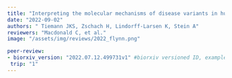 ```yaml
---
title: "Interpreting the molecular mechanisms of disease variants in human membrane proteins"
date: "2022-09-02"
authors: " Tiemann JKS, Zschach H, Lindorff-Larsen K, Stein A"
reviewers: "Macdonald C, et al."
image: "/assets/img/reviews/2022_flynn.png"

peer-review:
- biorxiv_version: "2022.07.12.499731v1" #biorxiv versioned ID, example "5533316v1"
 trip: "1"
---
```

